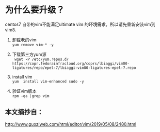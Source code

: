 # 为什么要升级？  

centos7 自带的vim不能满足ultimate vim 的环境需求，所以请先重新安装vim到vim8.  

1. 卸载老的vim  
`yum remove vim-* -y`  

2. 下载第三方yum源  
`
wget -P /etc/yum.repos.d/  https://copr.fedorainfracloud.org/coprs/lbiaggi/vim80-ligatures/repo/epel-7/lbiaggi-vim80-ligatures-epel-7.repo`  

3. install vim  
`
yum  install vim-enhanced sudo -y
`  
4. 验证vim版本  
`
rpm -qa |grep vim
`  

## 本文摘抄自：    

http://www.guoziweb.com/html/editor/vim/2019/05/08/2480.html  
